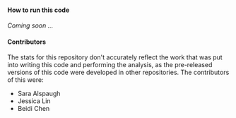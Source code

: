 #### How to run this code

*Coming soon ...*

#### Contributors

The stats for this repository don't accurately reflect the work that was put
into writing this code and performing the analysis, as the pre-released 
versions of this code were developed in other repositories. The contributors
of this were:

* Sara Alspaugh
* Jessica Lin
* Beidi Chen
